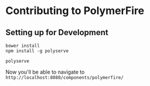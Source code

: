 # Contributing to PolymerFire

## Setting up for Development

    bower install
    npm install -g polyserve
    
    polyserve
    
Now you'll be able to navigate to `http://localhost:8080/components/polymerfire/`